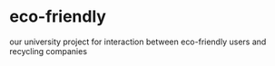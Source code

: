 # eco-friendly
our university project for interaction between eco-friendly users and recycling companies


